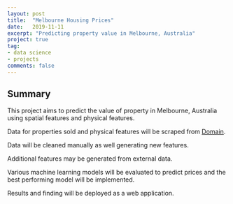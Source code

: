 ```yaml
---
layout: post
title:  "Melbourne Housing Prices"
date:   2019-11-11
excerpt: "Predicting property value in Melbourne, Australia"
project: true
tag:
- data science 
- projects
comments: false 
---
```


## Summary
This project aims to predict the value of property in Melbourne, Australia using spatial features and physical features.

Data for properties sold and physical features will be scraped from [Domain](https://www.domain.com.au/sold-listings/melbourne-vic-3000).

Data will be cleaned manually as well generating new features.

Additional features may be generated from external data.

Various machine learning models will be evaluated to predict prices and the best performing model will be implemented.

Results and finding will be deployed as a web application.
